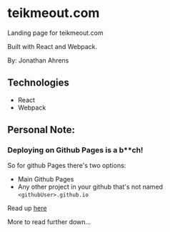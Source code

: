 # teikmeout.com

Landing page for teikmeout.com  

Built with React and Webpack.  

By: Jonathan Ahrens  

## Technologies
- React
- Webpack


## Personal Note:  

### Deploying on Github Pages is a b**ch!  
So for github Pages there's two options:  
- Main Github Pages   
- Any other project in your github that's not named `<githubUser>.github.io`  

Read up [here](https://help.github.com/articles/user-organization-and-project-pages)

More to read further down...  
